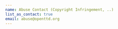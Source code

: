 ```yaml
---
name: Abuse Contact (Copyright Infringement, ..)
list_as_contact: true
email: abuse@openttd.org
---
```

